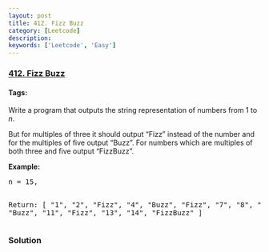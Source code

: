 ```yaml
---
layout: post
title: 412. Fizz Buzz
category: [Leetcode]
description: 
keywords: ['Leetcode', 'Easy']
---
```

### [412. Fizz Buzz](https://leetcode.com/problems/fizz-buzz)

#### Tags: 

<div class="content__u3I1 question-content__JfgR"><div><p>Write a program that outputs the string representation of numbers from 1 to <i>n</i>.</p>
<p>But for multiples of three it should output “Fizz” instead of the number and for the multiples of five output “Buzz”. For numbers which are multiples of both three and five output “FizzBuzz”.</p>
<p><b>Example:</b>
</p><pre>n = 15,

Return:
[
    "1",
    "2",
    "Fizz",
    "4",
    "Buzz",
    "Fizz",
    "7",
    "8",
    "Fizz",
    "Buzz",
    "11",
    "Fizz",
    "13",
    "14",
    "FizzBuzz"
]
</pre>
<p></p></div></div>

### Solution
